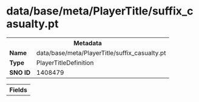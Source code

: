<h1>data/base/meta/PlayerTitle/suffix_casualty.pt</h1><table><tr><th colspan="100%">Metadata</th></tr><tr><td><b>Name</b></td><td>data/base/meta/PlayerTitle/suffix_casualty.pt</td></tr><tr><td><b>Type</b></td><td>PlayerTitleDefinition</td></tr><tr><td><b>SNO ID</b></td><td>1408479</td></tr></table>

<table><tr><th colspan="100%">Fields</th></tr></table>

